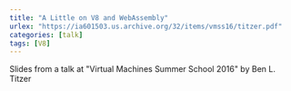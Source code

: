 ```yaml
---
title: "A Little on V8 and WebAssembly"
urlex: "https://ia601503.us.archive.org/32/items/vmss16/titzer.pdf"
categories: [talk]
tags: [V8]
---
```

Slides from a talk at "Virtual Machines Summer School 2016" by Ben L. Titzer
